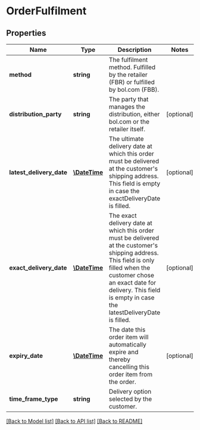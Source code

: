 # OrderFulfilment

## Properties
Name | Type | Description | Notes
------------ | ------------- | ------------- | -------------
**method** | **string** | The fulfilment method. Fulfilled by the retailer (FBR) or fulfilled by bol.com (FBB). | 
**distribution_party** | **string** | The party that manages the distribution, either bol.com or the retailer itself. | [optional] 
**latest_delivery_date** | [**\DateTime**](\DateTime.md) | The ultimate delivery date at which this order must be delivered at the customer&#x27;s shipping address. This field is empty in case the exactDeliveryDate is filled. | [optional] 
**exact_delivery_date** | [**\DateTime**](\DateTime.md) | The exact delivery date at which this order must be delivered at the customer&#x27;s shipping address. This field is only filled when the customer chose an exact date for delivery. This field is empty in case the latestDeliveryDate is filled. | [optional] 
**expiry_date** | [**\DateTime**](\DateTime.md) | The date this order item will automatically expire and thereby cancelling this order item from the order. | [optional] 
**time_frame_type** | **string** | Delivery option selected by the customer. | 

[[Back to Model list]](../../README.md#documentation-for-models) [[Back to API list]](../../README.md#documentation-for-api-endpoints) [[Back to README]](../../README.md)

